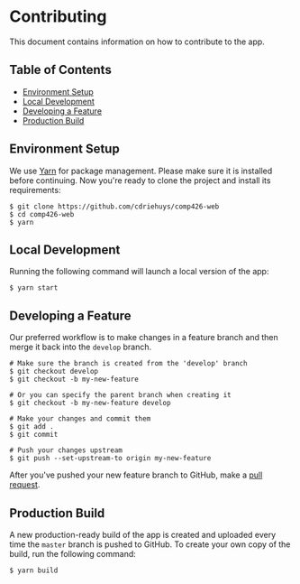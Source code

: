 # Contributing

This document contains information on how to contribute to the app.


## Table of Contents

- [Environment Setup](#environment-setup)
- [Local Development](#local-development)
- [Developing a Feature](#developing-a-feature)
- [Production Build](#production-build)


## Environment Setup

We use [Yarn][yarn] for package management. Please make sure it is installed before continuing. Now you're ready to clone the project and install its requirements:

```shell
$ git clone https://github.com/cdriehuys/comp426-web
$ cd comp426-web
$ yarn
```


## Local Development

Running the following command will launch a local version of the app:

```shell
$ yarn start
```


## Developing a Feature

Our preferred workflow is to make changes in a feature branch and then merge it back into the `develop` branch.

```shell
# Make sure the branch is created from the 'develop' branch
$ git checkout develop
$ git checkout -b my-new-feature

# Or you can specify the parent branch when creating it
$ git checkout -b my-new-feature develop

# Make your changes and commit them
$ git add .
$ git commit

# Push your changes upstream
$ git push --set-upstream-to origin my-new-feature
```

After you've pushed your new feature branch to GitHub, make a [pull request][pull-request].


## Production Build

A new production-ready build of the app is created and uploaded every time the `master` branch is pushed to GitHub. To create your own copy of the build, run the following command:

```shell
$ yarn build
```


[pull-request]: https://github.com/cdriehuys/comp426-web/compare
[yarn]: https://yarnpkg.com/en/docs/install
